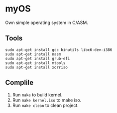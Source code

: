 # myOS
Own simple operating system in C/ASM.<br>

## Tools
`sudo apt-get install gcc binutils libc6-dev-i386`<br>
`sudo apt-get install nasm`<br>
`sudo apt-get install grub-efi`<br>
`sudo apt-get install mtools`<br>
`sudo apt-get install xorriso`<br>

## Complile
1. Run `make` to build kernel.
2. Run `make kernel.iso` to make iso.
3. Run `make clean` to clean project.


